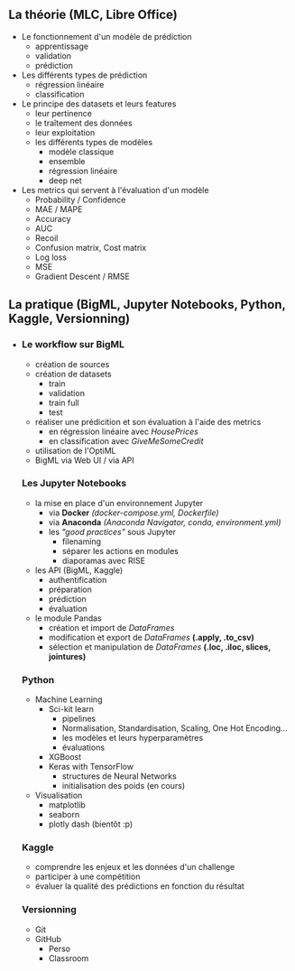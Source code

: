 ## La théorie (MLC, Libre Office)
  - Le fonctionnement d'un modèle de prédiction
    * apprentissage
    * validation
    * prédiction
  - Les différents types de prédiction
    * régression linéaire
    * classification
  - Le principe des datasets et leurs features
    * leur pertinence
    * le traîtement des données
    * leur exploitation
    * les différents types de modèles
        + modèle classique
        + ensemble
        + régression linéaire
        + deep net
  - Les metrics qui servent à l'évaluation d'un modèle
    * Probability / Confidence
    * MAE / MAPE
    * Accuracy
    * AUC
    * Recoil
    * Confusion matrix, Cost matrix
    * Log loss
    * MSE
    * Gradient Descent / RMSE


## La pratique (BigML, Jupyter Notebooks, Python, Kaggle, Versionning)
  - ### Le workflow sur BigML
    * création de sources
    * création de datasets
        + train
        + validation
        + train full
        + test
    * réaliser une prédicition et son évaluation à l'aide des metrics
        + en régression linéaire avec *HousePrices*
        + en classification avec *GiveMeSomeCredit*
    * utilisation de l'OptiML
    * BigML via Web UI / via API

    ### Les Jupyter Notebooks
    * la mise en place d'un environnement Jupyter
        + via **Docker** *(docker-compose.yml, Dockerfile)*
        + via **Anaconda** *(Anaconda Navigator, conda, environment.yml)*
        + les *"good practices"* sous Jupyter
            - filenaming
            - séparer les actions en modules
            - diaporamas avec RISE
    * les API (BigML, Kaggle)
        + authentification
        + préparation
        + prédiction
        + évaluation
    * le module Pandas
        + création et import de *DataFrames*
        + modification et export de *DataFrames* **(.apply, .to_csv)**
        + sélection et manipulation de *DataFrames* **(.loc, .iloc, slices, jointures)**

    ### Python
    * Machine Learning
        * Sci-kit learn
          + pipelines
          + Normalisation, Standardisation, Scaling, One Hot Encoding...
          + les modèles et leurs hyperparamètres
          + évaluations
        * XGBoost
        * Keras with TensorFlow
          + structures de Neural Networks
          + initialisation des poids (en cours)
    * Visualisation
        * matplotlib
        * seaborn
        * plotly dash (bientôt :p)
    
    ### Kaggle
    * comprendre les enjeux et les données d'un challenge
    * participer à une compétition
    * évaluer la qualité des prédictions en fonction du résultat

    ### Versionning
    * Git
    * GitHub
        + Perso
        + Classroom